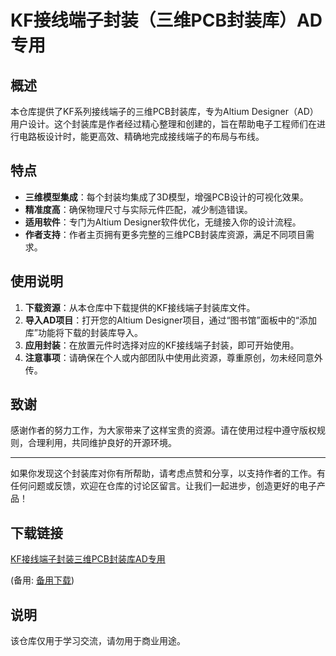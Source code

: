 # KF接线端子封装（三维PCB封装库）AD专用

## 概述

本仓库提供了KF系列接线端子的三维PCB封装库，专为Altium Designer（AD）用户设计。这个封装库是作者经过精心整理和创建的，旨在帮助电子工程师们在进行电路板设计时，能更高效、精确地完成接线端子的布局与布线。

## 特点

- **三维模型集成**：每个封装均集成了3D模型，增强PCB设计的可视化效果。
- **精准度高**：确保物理尺寸与实际元件匹配，减少制造错误。
- **适用软件**：专门为Altium Designer软件优化，无缝接入你的设计流程。
- **作者支持**：作者主页拥有更多完整的三维PCB封装库资源，满足不同项目需求。

## 使用说明

1. **下载资源**：从本仓库中下载提供的KF接线端子封装库文件。
2. **导入AD项目**：打开您的Altium Designer项目，通过“图书馆”面板中的“添加库”功能将下载的封装库导入。
3. **应用封装**：在放置元件时选择对应的KF接线端子封装，即可开始使用。
4. **注意事项**：请确保在个人或内部团队中使用此资源，尊重原创，勿未经同意外传。

## 致谢

感谢作者的努力工作，为大家带来了这样宝贵的资源。请在使用过程中遵守版权规则，合理利用，共同维护良好的开源环境。

---

如果你发现这个封装库对你有所帮助，请考虑点赞和分享，以支持作者的工作。有任何问题或反馈，欢迎在仓库的讨论区留言。让我们一起进步，创造更好的电子产品！

## 下载链接
[KF接线端子封装三维PCB封装库AD专用](https://pan.quark.cn/s/760f9e48af4e) 

(备用: [备用下载](https://pan.baidu.com/s/1pzjKRrPfnBPay0eAtsCO3w?pwd=1234))

## 说明

该仓库仅用于学习交流，请勿用于商业用途。
